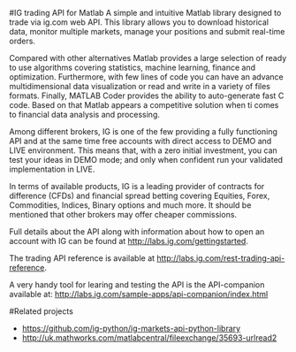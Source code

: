 #IG trading API for Matlab
A simple and intuitive Matlab library designed to trade via ig.com web API. This library allows you to download historical data, monitor multiple markets, manage your positions and submit real-time orders. 

Compared with other alternatives Matlab provides a large selection of ready to use algorithms covering statistics, machine learning, finance and optimization. Furthermore, with few lines of code you can have an advance multidimensional data visualization or read and write in a variety of files formats. Finally, MATLAB Coder provides the ability to auto-generate fast C code. Based on that Matlab appears a competitive solution when ti comes to financial data analysis and processing.

Among different brokers, IG is one of the few providing a fully functioning API and at the same time free accounts with direct access to DEMO and LIVE environment. This means that, with a zero initial investment, you can test your ideas in DEMO mode; and only when confident run your validated implementation in LIVE. 

In terms of available products, IG is a leading provider of contracts for difference (CFDs) and financial spread betting covering Equities, Forex, Commodities, Indices, Binary options and much more. It should be mentioned that other brokers may offer cheaper commissions.

Full details about the API along with information about how to open an account with IG can be found at http://labs.ig.com/gettingstarted. 

The trading API reference is available at http://labs.ig.com/rest-trading-api-reference.

A very handy tool for learing and testing the API is the API-companion available at: http://labs.ig.com/sample-apps/api-companion/index.html

#Related projects
- https://github.com/ig-python/ig-markets-api-python-library
- http://uk.mathworks.com/matlabcentral/fileexchange/35693-urlread2
